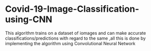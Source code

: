 # Covid-19-Image-Classification-using-CNN
This algorithm trains on a dataset of iomages and can make accurate classifications/predictions with regard to the same ,all this is done by implementing the algorithm using Convolutional Neural Network
